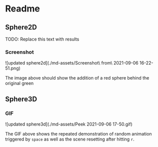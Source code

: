 # Readme

## Sphere2D

TODO: Replace this text with results


### Screenshot
![updated sphere2d](./md-assets/Screenshot\ from\ 2021-09-06 16-22-51.png)

The image above should show the addition of a red sphere behind the original green

## Sphere3D

### GIF
![updated sphere3d](./md-assets/Peek 2021-09-06 17-50.gif)

The GIF above shows the repeated demonstration of random animation triggered by `space` as well as the scene resetting after hitting `r`.
